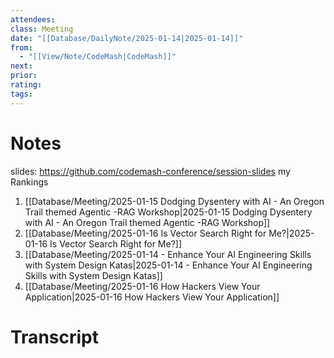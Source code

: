 ```yaml
---
attendees: 
class: Meeting
date: "[[Database/DailyNote/2025-01-14|2025-01-14]]"
from:
  - "[[View/Note/CodeMash|CodeMash]]"
next: 
prior: 
rating: 
tags: 
---
```

# Notes
slides:
https://github.com/codemash-conference/session-slides
my Rankings
1. [[Database/Meeting/2025-01-15 Dodging Dysentery with AI - An Oregon Trail themed Agentic -RAG Workshop|2025-01-15 Dodging Dysentery with AI - An Oregon Trail themed Agentic -RAG Workshop]]
2. [[Database/Meeting/2025-01-16 Is Vector Search Right for Me?|2025-01-16 Is Vector Search Right for Me?]]
3. [[Database/Meeting/2025-01-14 - Enhance Your AI Engineering Skills with System Design Katas|2025-01-14 - Enhance Your AI Engineering Skills with System Design Katas]]
4. [[Database/Meeting/2025-01-16 How Hackers View Your Application|2025-01-16 How Hackers View Your Application]]

# Transcript

